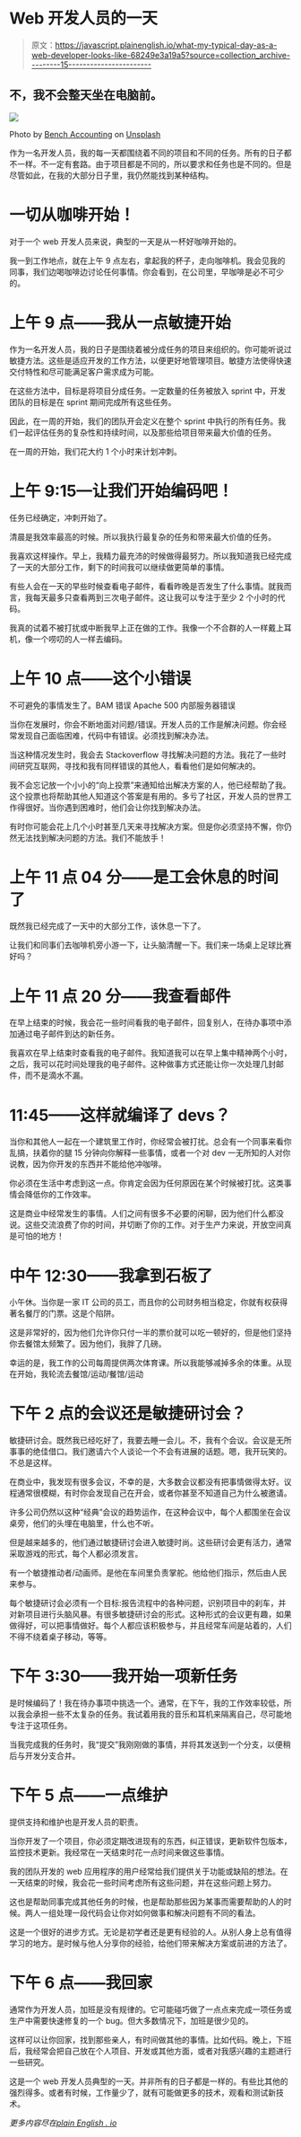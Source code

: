 # Web 开发人员的一天

> 原文：<https://javascript.plainenglish.io/what-my-typical-day-as-a-web-developer-looks-like-68249e3a19a5?source=collection_archive---------15----------------------->

## 不，我不会整天坐在电脑前。

![](img/28a5d73f1f15f7b6547fa6b4f671868c.png)

Photo by [Bench Accounting](https://unsplash.com/@benchaccounting?utm_source=medium&utm_medium=referral) on [Unsplash](https://unsplash.com?utm_source=medium&utm_medium=referral)

作为一名开发人员，我的每一天都围绕着不同的项目和不同的任务。所有的日子都不一样。不一定有套路。由于项目都是不同的，所以要求和任务也是不同的。但是尽管如此，在我的大部分日子里，我仍然能找到某种结构。

# 一切从咖啡开始！

对于一个 web 开发人员来说，典型的一天是从一杯好咖啡开始的。

我一到工作地点，就在上午 9 点左右，拿起我的杯子，走向咖啡机。我会见我的同事，我们边喝咖啡边讨论任何事情。你会看到，在公司里，早咖啡是必不可少的。

# 上午 9 点——我从一点敏捷开始

作为一名开发人员，我的日子是围绕着被分成任务的项目来组织的。你可能听说过敏捷方法。这些是适应开发的工作方法，以便更好地管理项目。敏捷方法使得快速交付特性和尽可能满足客户需求成为可能。

在这些方法中，目标是将项目分成任务。一定数量的任务被放入 sprint 中，开发团队的目标是在 sprint 期间完成所有这些任务。

因此，在一周的开始，我们的团队开会定义在整个 sprint 中执行的所有任务。我们一起评估任务的复杂性和持续时间，以及那些给项目带来最大价值的任务。

在一周的开始，我们花大约 1 个小时来计划冲刺。

# 上午 9:15—让我们开始编码吧！

任务已经确定，冲刺开始了。

清晨是我效率最高的时候。所以我执行最复杂的任务和带来最大价值的任务。

我喜欢这样操作。早上，我精力最充沛的时候做得最努力。所以我知道我已经完成了一天的大部分工作，剩下的时间我可以继续做更简单的事情。

有些人会在一天的早些时候查看电子邮件，看看昨晚是否发生了什么事情。就我而言，我每天最多只查看两到三次电子邮件。这让我可以专注于至少 2 个小时的代码。

我真的试着不被打扰或中断我早上正在做的工作。我像一个不合群的人一样戴上耳机，像一个唠叨的人一样去编码。

# 上午 10 点——这个小错误

不可避免的事情发生了。BAM 错误 Apache 500 内部服务器错误

当你在发展时，你会不断地面对问题/错误。开发人员的工作是解决问题。你会经常发现自己面临困难，代码中有错误。必须找到解决办法。

当这种情况发生时，我会去 Stackoverflow 寻找解决问题的方法。我花了一些时间研究互联网，寻找和我有同样错误的其他人，看看他们是如何解决的。

我不会忘记放一个小小的“向上投票”来通知给出解决方案的人，他已经帮助了我。这个投票也将帮助其他人知道这个答案是有用的。多亏了社区，开发人员的世界工作得很好。当你遇到困难时，他们会让你找到解决办法。

有时你可能会花上几个小时甚至几天来寻找解决方案。但是你必须坚持不懈，你仍然无法找到解决问题的方法。我们不能放手！

# 上午 11 点 04 分——是工会休息的时间了

既然我已经完成了一天中的大部分工作，该休息一下了。

让我们和同事们去咖啡机旁小游一下，让头脑清醒一下。我们来一场桌上足球比赛好吗？

# 上午 11 点 20 分——我查看邮件

在早上结束的时候，我会花一些时间看我的电子邮件，回复别人，在待办事项中添加通过电子邮件到达的新任务。

我喜欢在早上结束时查看我的电子邮件。我知道我可以在早上集中精神两个小时，之后，我可以花时间处理我的电子邮件。这种做事方式还能让你一次处理几封邮件，而不是滴水不漏。

# 11:45——这样就编译了 devs？

当你和其他人一起在一个建筑里工作时，你经常会被打扰。总会有一个同事来看你乱搞，扶着你的腿 15 分钟向你解释一些事情，或者一个对 dev 一无所知的人对你说教，因为你开发的东西并不能给他冲咖啡。

你必须在生活中考虑到这一点。你肯定会因为任何原因在某个时候被打扰。这类事情会降低你的工作效率。

这是商业中经常发生的事情。人们之间有很多不必要的闲聊，因为他们什么都没说。这些交流浪费了你的时间，并切断了你的工作。对于生产力来说，开放空间真是可怕的地方！

# 中午 12:30——我拿到石板了

小午休。当你是一家 IT 公司的员工，而且你的公司财务相当稳定，你就有权获得著名餐厅的门票。这是个陷阱。

这是非常好的，因为他们允许你只付一半的票价就可以吃一顿好的，但是他们坚持你去餐馆太频繁了。因为他们，我胖了几磅。

幸运的是，我工作的公司每周提供两次体育课。所以我能够减掉多余的体重。从现在开始，我轮流去餐馆/运动/餐馆/运动

# 下午 2 点的会议还是敏捷研讨会？

敏捷研讨会。既然我已经吃好了，我要去睡一会儿。不，我有个会议。会议是无所事事的绝佳借口。我们邀请六个人谈论一个不会有进展的话题。嗯，我开玩笑的。不总是这样。

在商业中，我发现有很多会议，不幸的是，大多数会议都没有把事情做得太好。议程通常很模糊，有时你会发现自己在开会，或者你甚至不知道自己为什么被邀请。

许多公司仍然以这种“经典”会议的趋势运作，在这种会议中，每个人都围坐在会议桌旁，他们的头埋在电脑里，什么也不听。

但是越来越多的，他们通过敏捷研讨会进入敏捷时尚。这些研讨会更有活力，通常采取游戏的形式，每个人都必须发言。

有一个敏捷推动者/动画师。是他在车间里负责掌舵。他给他们指示，然后由人民来参与。

每个敏捷研讨会必须有一个目标:报告流程中的各种问题，识别项目中的刹车，并对新项目进行头脑风暴。有很多敏捷研讨会的形式。这种形式的会议更有趣，如果做得好，可以把事情做好。每个人都应该积极参与，并且经常车间是站着的，人们不得不绕着桌子移动，等等。

# 下午 3:30——我开始一项新任务

是时候编码了！我在待办事项中挑选一个。通常，在下午，我的工作效率较低，所以我会承担一些不太复杂的任务。我试着用我的音乐和耳机来隔离自己，尽可能地专注于这项任务。

当我完成我的任务时，我“提交”我刚刚做的事情，并将其发送到一个分支，以便稍后与开发分支合并。

# 下午 5 点——一点维护

提供支持和维护也是开发人员的职责。

当你开发了一个项目，你必须定期改进现有的东西，纠正错误，更新软件包版本，监控技术更新。我经常在一天结束时花一点时间来做这些事情。

我的团队开发的 web 应用程序的用户经常给我们提供关于功能或缺陷的想法。在一天结束的时候，我会花一些时间考虑所有这些问题，并在这些问题上努力。

这也是帮助同事完成其他任务的时候，也是帮助那些因为某事而需要帮助的人的时候。两人一组处理一段代码会让你对如何做事和解决问题有不同的看法。

这是一个很好的进步方式。无论是初学者还是更有经验的人。从别人身上总有值得学习的地方。是时候与他人分享你的经验，给他们带来解决方案或前进的方法了。

# 下午 6 点——我回家

通常作为开发人员，加班是没有规律的。它可能碰巧做了一点点来完成一项任务或生产中需要快速修复的一个 bug。但大多数情况下，加班是很少见的。

这样可以让你回家，找到那些亲人，有时间做其他的事情。比如代码。晚上，下班后，我经常会把自己放在个人项目、开发或其他方面，或者对我感兴趣的主题进行一些研究。

这是一个 web 开发人员典型的一天。并非所有的日子都是一样的。有些比其他的强烈得多。或者有时候，工作量少了，就有可能做更多的技术，观看和测试新技术。

*更多内容尽在*[*plain English . io*](http://plainenglish.io/)